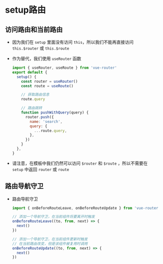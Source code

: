 # setup路由

## 访问路由和当前路由

- 因为我们在 `setup` 里面没有访问 `this`，所以我们不能再直接访问 `this.$router` 或 `this.$route`

- 作为替代，我们使用 `useRouter` 函数

    ```js
    import { useRouter, useRoute } from 'vue-router'
    export default {
      setup() {
        const router = useRouter()
        const route = useRoute()

        // 获取路由信息
        route.query

        // 路由跳转
        function pushWithQuery(query) {
          router.push({
            name: 'search',
            query: {
              ...route.query,
            },
          })
        }
      },
    }
    ```

- 请注意，在模板中我们仍然可以访问 `$router` 和 `$route` ，所以不需要在 `setup` 中返回 `router` 或 `route`

## 路由导航守卫

- 路由导航守卫

    ```js
    import { onBeforeRouteLeave, onBeforeRouteUpdate } from 'vue-router'

    // 添加一个导航守卫，在当前组件将要离开时触发
    onBeforeRouteLeave((to, from, next) => {
      next()
    })

    // 添加一个导航守卫，在当前组件更新时触发
    // 在当前路由改变，但是该组件被复用时调用
    onBeforeRouteUpdate((to, from, next) => {
      next()
    })
    ```
